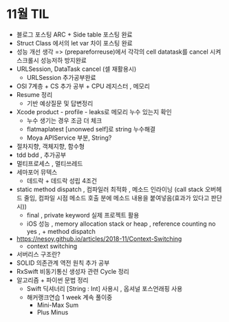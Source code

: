 # 11월 TIL
* 블로그 포스팅 ARC + Side table 포스팅 완료
* Struct Class 에서의 let var 차이 포스팅 완료
* 성능 개선 생각 => (prepareforreuse)에서 각각의 cell datatask를 cancel 시켜 스크롤시 성능저하 방지완료
* URLSession, DataTask cancel (셀 재활용시)
  * URLSession 추가공부완료
* OSI 7계층 + CS 추가 공부 + CPU 레지스터 , 메모리
* Resume 정리
  * 기반 예상질문 및 답변정리
* Xcode product - profile - leaks로 메모리 누수 있는지 확인
  * 누수 생기는 경우 조금 더 체크
  * flatmaplatest [unonwed self]로 string 누수해결
  * Moya APIService 부분, String?
* 절차지향, 객체지향, 함수형
* tdd bdd , 추가공부
* 멀티프로세스 , 멀티쓰레드
* 세마포어 뮤텍스
  * 데드락 + 데드락 성립 4조건
* static method dispatch , 컴파일러 최적화 , 메소드 인라이닝 (call stack 오버헤드 줄임, 컴파일 시점 메소드 호출 분에 메소드 내용을 붙여넣음(효과가 있다고 판단시))
  * final , private keyword 실제 프로젝트 활용
  * iOS 성능 , memory allocation stack or heap , reference counting no yes , + method dispatch
* https://nesoy.github.io/articles/2018-11/Context-Switching
  * context switching
* 서버리스 구조란?
* SOLID 의존관계 역전 원칙 추가 공부
* RxSwift 비동기통신 생성자 관련 Cycle 정리
* 알고리즘 + 파이썬 문법 정리
  * Swift 딕셔너리 [String : Int] 사용시 , 옵셔널 포스언래핑 사용
  * 해커랭크연습 1 week 계속 풀이중
    * Mini-Max Sum
    * Plus Minus